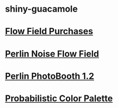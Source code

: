 # shiny-guacamole

  <a href="https://github.com/sRGBpens/shiny-guacamole/tree/main/Flow%20Field%20Purchasess">
    <h1>Flow Field Purchases</h1>
  </a>
  <a href="/https://github.com/sRGBpens/shiny-guacamole/tree/main/Perlin%20Noise%20Flow%20Field">
    <h1>Perlin Noise Flow Field</h1>
  </a>
  <a href="/https://github.com/sRGBpens/shiny-guacamole/tree/main/Perlin%20PhotoBooth%201.2">
    <h1>Perlin PhotoBooth 1.2</h1>
  </a>
  <a href="https://github.com/sRGBpens/shiny-guacamole/tree/main/Probabilistic%20Color%20Palette">
    <h1>Probabilistic Color Palette</h1>
  </a>
